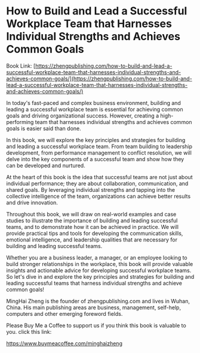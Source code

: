 # How to Build and Lead a Successful Workplace Team that Harnesses Individual Strengths and Achieves Common Goals

Book Link: [https://zhengpublishing.com/how-to-build-and-lead-a-successful-workplace-team-that-harnesses-individual-strengths-and-achieves-common-goals/](https://zhengpublishing.com/how-to-build-and-lead-a-successful-workplace-team-that-harnesses-individual-strengths-and-achieves-common-goals/)

In today's fast-paced and complex business environment, building and leading a successful workplace team is essential for achieving common goals and driving organizational success. However, creating a high-performing team that harnesses individual strengths and achieves common goals is easier said than done.

In this book, we will explore the key principles and strategies for building and leading a successful workplace team. From team building to leadership development, from performance management to conflict resolution, we will delve into the key components of a successful team and show how they can be developed and nurtured.

At the heart of this book is the idea that successful teams are not just about individual performance; they are about collaboration, communication, and shared goals. By leveraging individual strengths and tapping into the collective intelligence of the team, organizations can achieve better results and drive innovation.

Throughout this book, we will draw on real-world examples and case studies to illustrate the importance of building and leading successful teams, and to demonstrate how it can be achieved in practice. We will provide practical tips and tools for developing the communication skills, emotional intelligence, and leadership qualities that are necessary for building and leading successful teams.

Whether you are a business leader, a manager, or an employee looking to build stronger relationships in the workplace, this book will provide valuable insights and actionable advice for developing successful workplace teams. So let's dive in and explore the key principles and strategies for building and leading successful teams that harness individual strengths and achieve common goals!

MingHai Zheng is the founder of zhengpublishing.com and lives in Wuhan, China. His main publishing areas are business, management, self-help, computers and other emerging foreword fields.

Please Buy Me a Coffee to support us if you think this book is valuable to you. click this link:

https://www.buymeacoffee.com/minghaizheng
